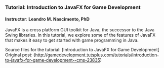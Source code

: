 ### Tutorial: Introduction to JavaFX for Game Development

#### Instructor: Leandro M. Nascimento, PhD

JavaFX is a cross platform GUI toolkit for Java, the successor to the Java Swing libraries. In this tutorial, we explore some of the features of JavaFX that makes it easy to get started with game programming in Java.

Source files for the tutorial: [Introduction to JavaFX for Game Development]
Original post: (http://gamedevelopment.tutsplus.com/tutorials/introduction-to-javafx-for-game-development--cms-23835)
